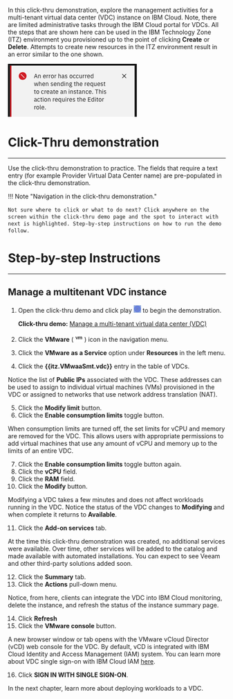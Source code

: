 In this click-thru demonstration, explore the management activities for a multi-tenant virtual data center (VDC) instance on IBM Cloud. Note, there are limited administrative tasks through the IBM Cloud portal for VDCs. All the steps that are shown here can be used in the IBM Technology Zone (ITZ) environment you provisioned up to the point of clicking **Create** or **Delete**. Attempts to create new resources in the ITZ environment result in an error similar to the one shown.

![](_attachments/CreateFailure.png)

#
# Click-Thru demonstration
-----------------------------

 Use the click-thru demonstration to practice. The fields that require a text entry (for example Provider Virtual Data Center name) are pre-populated in the click-thru demonstration. 

!!! Note "Navigation in the click-thru demonstration."
    
    Not sure where to click or what to do next? Click anywhere on the screen within the click-thru demo page and the spot to interact with next is highlighted. Step-by-step instructions on how to run the demo follow.

#
# Step-by-step Instructions
----------------------

##
## Manage a multitenant VDC instance

1. Open the click-thru demo and click play ![](_attachments/ClickThruPlayButton.png) to begin the demonstration.

     **Click-thru demo:** <a href="https://ibm.github.io/SalesEnablement-test-repo/includes/VMwaaS-mt-managing/index.html" target ="_blank">Manage a multi-tenant virtual data center (VDC)</a>

2. Click the **VMware** (![](_attachments/VMicon.png)) icon in the navigation menu.
3. Click the **VMware as a Service** option under **Resources** in the left menu.
4. Click the **{{itz.VMwaaSmt.vdc}}** entry in the table of VDCs.

Notice the list of **Public IPs** associated with the VDC. These addresses can be used to assign to individual virtual machines (VMs) provisioned in the VDC or assigned to networks that use network address translation (NAT).

5. Click the **Modify limit** button.
6. Click the **Enable consumption limits** toggle button.

When consumption limits are turned off, the set limits for vCPU and memory are removed for the VDC. This allows users with appropriate permissions to add virtual machines that use any amount of vCPU and memory up to the limits of an entire VDC.

7. Click the **Enable consumption limits** toggle button again.
8. Click the **vCPU** field.
9. Click the **RAM** field.
10. Click the **Modify** button.

Modifying a VDC takes a few minutes and does not affect workloads running in the VDC. Notice the status of the VDC changes to **Modifying** and when complete it returns to **Available**.

11. Click the **Add-on services** tab.

At the time this click-thru demonstration was created, no additional services were available. Over time, other services will be added to the catalog and made available with automated installations. You can expect to see Veeam and other third-party solutions added soon.

12. Click the **Summary** tab.
13. Click the **Actions** pull-down menu.

Notice, from here, clients can integrate the VDC into IBM Cloud monitoring, delete the instance, and refresh the status of the instance summary page.  

14. Click **Refresh**
15. Click the **VMware console** button.

A new browser window or tab opens with the VMware vCloud Director (vCD) web console for the VDC. By default, vCD is integrated with IBM Cloud Identity and Access Management (IAM) system. You can learn more about VDC single sign-on with IBM Cloud IAM <a href="https://cloud.ibm.com/docs/vmware-service?topic=vmware-service-iam-integration&interface=ui" target="_blank">here</a>.

16. Click **SIGN IN WITH SINGLE SIGN-ON**.

In the next chapter, learn more about deploying workloads to a VDC.